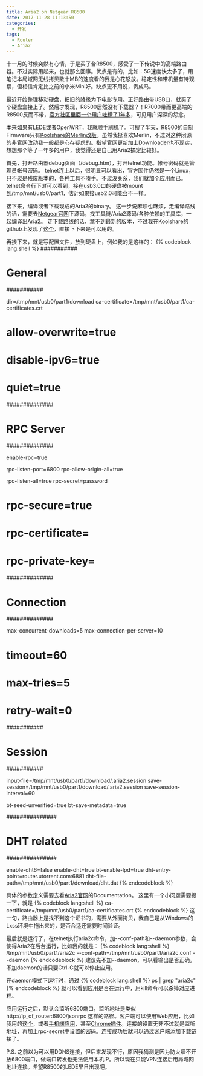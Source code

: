 ```yaml
---
title: Aria2 on Netgear R8500
date: 2017-11-28 11:13:50
categories:
  - 开发
tags:
  - Router
  - Aria2
---
```

十一月的时候突然有心情，于是买了台R8500，感受了一下传说中的高端路由器。不过实际用起来，也就那么回事。优点是有的，比如：5G速度快太多了，用笔记本局域网无线拷贝数十MB的速度看的我是心花怒放。稳定性和带机量有待观察，但相信肯定比之前的小米Mini好。缺点更不用说，贵成马。

最近开始整理移动硬盘，把旧的降级为下电影专用。正好路由带USB口，就买了个硬盘盒接上了。然后才发现，R8500居然没有下载器？！R7000带而更高端的R8500反而不带，[官方社区里面一个用户吐槽了1年多](https://community.netgear.com/t5/Nighthawk-WiFi-Routers/Nighthawk-X8-R8500-netgear-downloader/td-p/1136132)，可见用户深深的怨念。

本来如果有LEDE或者OpenWRT，我就顺手刷机了。可搜了半天，R8500的自制Firmware只有[Koolshare的Merlin改版](http://firmware.koolshare.cn/merlin_8wan_firmware/R8500/)。虽然我挺喜欢Merlin，不过对这种闭源的非官网改动我一般都是心存疑虑的。指望官网更新加上Downloader也不现实，想想那个等了一年多的用户，我觉得还是自己用Aria2搞定比较好。

首先，打开路由器debug页面（/debug.htm），打开telnet功能。帐号密码就是管理员帐号密码。
telnet连上以后，很明显可以看出，官方固件仍然是一个Linux，只不过是残废版本的，各种工具不凑手。不过没关系，我们就加个应用而已。
telnet命令行下df可以看到，接在usb3.0口的硬盘被mount到/tmp/mnt/usb0/part1，估计如果接usb2.0可能会不一样。

接下来，编译或者下载现成的Aria2的binary。
这一步说麻烦也麻烦，走编译路线的话，需要去[Netgear官网](https://kb.netgear.com/2649/NETGEAR-Open-Source-Code-for-Programmers-GPL)下源码，找工具链/Aria2源码/各种依赖的工具库，一起编译出Aria2。
走下载路线的话，拿不到最新的版本，不过我在Koolshare的github上发现了[这个](https://github.com/koolshare/merlin-aria2/blob/master/aria2/aria2/aria2c)，直接下下来是可以用的。

再接下来，就是写配置文件，放到硬盘上，例如我的是这样的：
{% codeblock lang:shell %}
###########
# General #
###########

dir=/tmp/mnt/usb0/part1/download
ca-certificate=/tmp/mnt/usb0/part1/ca-certificates.crt

# allow-overwrite=true
# disable-ipv6=true
# quiet=true

##############
# RPC Server #
##############

enable-rpc=true

rpc-listen-port=6800
rpc-allow-origin-all=true

rpc-listen-all=true
rpc-secret=password

# rpc-secure=true
# rpc-certificate=
# rpc-private-key=

##############
# Connection #
##############

max-concurrent-downloads=5
max-connection-per-server=10

# timeout=60
# max-tries=5
# retry-wait=0

###########
# Session #
###########

input-file=/tmp/mnt/usb0/part1/download/.aria2.session
save-session=/tmp/mnt/usb0/part1/download/.aria2.session
save-session-interval=60

bt-seed-unverified=true
bt-save-metadata=true


###############
# DHT related #
###############

enable-dht6=false
enable-dht=true
bt-enable-lpd=true
dht-entry-point=router.utorrent.com:6881
dht-file-path=/tmp/mnt/usb0/part1/download/dht.dat
{% endcodeblock %}

具体的参数定义需要去看[Aria2官网](https://aria2.github.io/)的Documentation。
这里有一个小问题需要提一下，就是
{% codeblock lang:shell %}
ca-certificate=/tmp/mnt/usb0/part1/ca-certificates.crt
{% endcodeblock %}
这一句，路由器上是找不到这个证书的，需要从外面拷贝，我自己是从Windows的Lxss环境中拖出来的，是否合适还需要时间验证。

最后就是运行了，在telnet执行aria2c命令，加--conf-path和--daemon参数，会使得Aria2在后台运行，比如我的就是：
{% codeblock lang:shell %}
/tmp/mnt/usb0/part1/aria2c --conf-path=/tmp/mnt/usb0/part1/aria2c.conf --daemon
{% endcodeblock %}
建议先不加--daemon，可以看输出是否正确。不加daemon的话只要Ctrl-C就可以停止应用。

在daemon模式下运行时，通过
{% codeblock lang:shell %}
ps | grep "aria2c"
{% endcodeblock %}
就可以看到应用是否在运行中，用kill命令可以杀掉对应进程。

应用运行之后，默认会监听6800端口，监听地址是类似 http://ip_of_router:6800/jsonrpc 这样的路径。客户端可以使用Web应用，比如我用的[这个](http://ariang.mayswind.net/latest/)，或者[手机端应用](https://play.google.com/store/apps/details?id=net.sf.aria2)，甚至[Chrome插件](https://chrome.google.com/webstore/detail/aria2c-integration/edcakfpjaobkpdfpicldlccdffkhpbfk)。连接的设置无非不过就是监听地址，再加上rpc-secret中设置的密码。连接成功后就可以通过客户端添加下载链接了。

P.S. 之前以为可以用DDNS连接，但后来发现不行，原因我猜测是因为防火墙不开放6800端口，做端口转发也无法使用本机IP。所以现在只能VPN连接后用局域网地址连接。希望R8500的LEDE早日出现吧。
